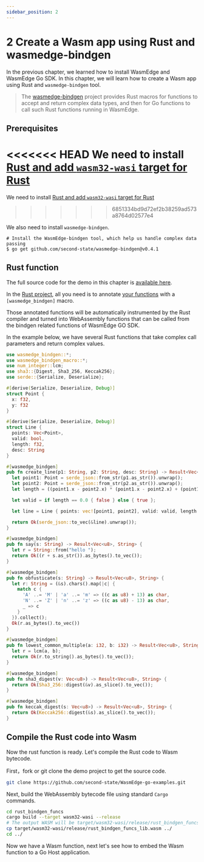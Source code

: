 ```yaml
---
sidebar_position: 2
---
```


# 2 Create a Wasm app using Rust and wasmedge-bindgen

In the previous chapter, we learned how to install WasmEdge and WasmEdge Go SDK. In this chapter, we will learn how to create a Wasm app using Rust and `wasmedge-bindgen` tool.

> The [wasmedge-bindgen](https://github.com/second-state/wasmedge-bindgen) project provides Rust macros for functions to accept and return complex data types, and then for Go functions to call such Rust functions running in WasmEdge.

## Prerequisites

<<<<<<< HEAD
We need to install [Rust and add `wasm32-wasi` target for Rust](/develop/rust/setup.md)
=======
We need to install [Rust and add `wasm32-wasi` target for Rust](/docs/develop/rust/setup.md)
>>>>>>> 6851334bd9d72ef2b38259ad573a8764d02577e4

We also need to install `wasmedge-bindgen`.
```
# Install the WasmEdge-bindgen tool, which help us handle complex data passing
$ go get github.com/second-state/wasmedge-bindgen@v0.4.1
```
## Rust function

The full source code for the demo in this chapter is [available here](https://github.com/second-state/WasmEdge-go-examples/tree/master/wasmedge-bindgen/go_BindgenFuncs).


In the [Rust project](https://github.com/second-state/WasmEdge-go-examples/tree/master/wasmedge-bindgen/go_BindgenFuncs/rust_bindgen_funcs), all you need is to annotate [your functions](https://github.com/second-state/WasmEdge-go-examples/blob/master/wasmedge-bindgen/go_BindgenFuncs/rust_bindgen_funcs/src/lib.rs) with a `[wasmedge_bindgen]` macro.

Those annotated functions will be automatically instrumented by the Rust compiler and turned into WebAssembly functions that can be called from the bindgen related functions of WasmEdge GO SDK.

In the example below, we have several Rust functions that take complex call parameters and return complex values.

```rust
use wasmedge_bindgen::*;
use wasmedge_bindgen_macro::*;
use num_integer::lcm;
use sha3::{Digest, Sha3_256, Keccak256};
use serde::{Serialize, Deserialize};

#[derive(Serialize, Deserialize, Debug)]
struct Point {
  x: f32,
  y: f32
}

#[derive(Serialize, Deserialize, Debug)]
struct Line {
  points: Vec<Point>,
  valid: bool,
  length: f32,
  desc: String
}

#[wasmedge_bindgen]
pub fn create_line(p1: String, p2: String, desc: String) -> Result<Vec<u8>, String> {
  let point1: Point = serde_json::from_str(p1.as_str()).unwrap();
  let point2: Point = serde_json::from_str(p2.as_str()).unwrap();
  let length = ((point1.x - point2.x) * (point1.x - point2.x) + (point1.y - point2.y) * (point1.y - point2.y)).sqrt();

  let valid = if length == 0.0 { false } else { true };

  let line = Line { points: vec![point1, point2], valid: valid, length: length, desc: desc };

  return Ok(serde_json::to_vec(&line).unwrap());
}

#[wasmedge_bindgen]
pub fn say(s: String) -> Result<Vec<u8>, String> {
  let r = String::from("hello ");
  return Ok((r + s.as_str()).as_bytes().to_vec());
}

#[wasmedge_bindgen]
pub fn obfusticate(s: String) -> Result<Vec<u8>, String> {
  let r: String = (&s).chars().map(|c| {
    match c {
      'A' ..= 'M' | 'a' ..= 'm' => ((c as u8) + 13) as char,
      'N' ..= 'Z' | 'n' ..= 'z' => ((c as u8) - 13) as char,
      _ => c
    }
  }).collect();
  Ok(r.as_bytes().to_vec())
}

#[wasmedge_bindgen]
pub fn lowest_common_multiple(a: i32, b: i32) -> Result<Vec<u8>, String> {
  let r = lcm(a, b);
  return Ok(r.to_string().as_bytes().to_vec());
}

#[wasmedge_bindgen]
pub fn sha3_digest(v: Vec<u8>) -> Result<Vec<u8>, String> {
  return Ok(Sha3_256::digest(&v).as_slice().to_vec());
}

#[wasmedge_bindgen]
pub fn keccak_digest(s: Vec<u8>) -> Result<Vec<u8>, String> {
  return Ok(Keccak256::digest(&s).as_slice().to_vec());
}
```

## Compile the Rust code into Wasm

Now the rust function is ready. Let's compile the Rust code to Wasm bytecode.

First，fork or git clone the demo project to get the source code.

```bash
git clone https://github.com/second-state/WasmEdge-go-examples.git
```
Next, build the WebAssembly bytecode file using standard `Cargo` commands.

```bash
cd rust_bindgen_funcs
cargo build --target wasm32-wasi --release
# The output WASM will be target/wasm32-wasi/release/rust_bindgen_funcs_lib.wasm.
cp target/wasm32-wasi/release/rust_bindgen_funcs_lib.wasm ../
cd ../
```

Now we have a Wasm function, next let's see how to embed the Wasm function to a Go Host application.

